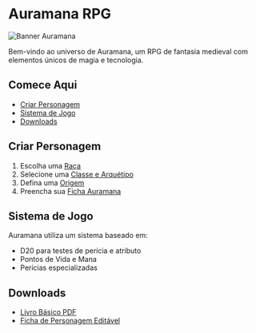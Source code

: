 
# Auramana RPG

![Banner Auramana](img/banner.jpg)

Bem-vindo ao universo de Auramana, um RPG de fantasia medieval com elementos únicos de magia e tecnologia.

## Comece Aqui

- [Criar Personagem](#criar-personagem)
- [Sistema de Jogo](#sistema-de-jogo)
- [Downloads](#downloads)

## Criar Personagem

1. Escolha uma [Raça](racas.md)
2. Selecione uma [Classe e Arquétipo](classes.md)
3. Defina uma [Origem](origens.md)
4. Preencha sua [Ficha Auramana](ficha.md)

## Sistema de Jogo

Auramana utiliza um sistema baseado em:

- D20 para testes de perícia e atributo
- Pontos de Vida e Mana
- Perícias especializadas

## Downloads

- [Livro Básico PDF](#)
- [Ficha de Personagem Editável](#)